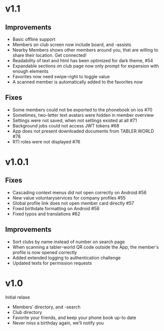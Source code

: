 # v1.1

## Improvements

- Basic offline support
- Members on club screen now include board, and -assists
- Nearby Members shows other members around you, that are willing to share their location. Get connected!
- Readability of text and html has been optimized for dark theme, #54
- Expandable sections on club page now only prompt for expansion with enough elements
- Favorites now need swipe-right to toggle value
- A scanned member is automatically added to the favorites now

## Fixes

- Some members could not be exported to the phonebook on ios #70
- Sometimes, two-letter text avatars were hidden in member overview
- Settings were not saved, when not settings existed at all #71
- Background jobs could not access JWT tokens #68
- App does not present downloaded documents from TABLER.WORLD #78
- RTI roles were not displayed #76

# v1.0.1

## Fixes

- Cascading context menus did not open correctly on Android #56
- New value voluntaryservices for company profiles #55
- Global profile link does not open member card directly #57
- Fixed birthdate formatting on Android #58
- Fixed typos and translations #62

## Improvements

- Sort clubs by name instead of number on search page
- When scanning a tabler-world QR code outside the App, the member's profile is now opened correctly
- Added extended logging to authentication challenge
- Updated texts for permission requests

# v1.0

Initial relase

- Members’ directory, and -search
- Club directory
- Favorite your friends, and keep your phone book up-to date
- Never miss a birthday again, we’ll notify you
